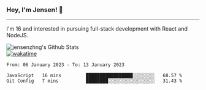 ### Hey, I'm Jensen! 👋

---

I'm 16 and interested in pursuing full-stack development with React and NodeJS.

![jensenzhng's Github Stats](https://github-readme-stats.vercel.app/api?username=jensenzhng&theme=dark&show_icons=true&count_private=true)
<br />
[![wakatime](https://wakatime.com/badge/user/cbfc263d-3611-4e36-8278-8fad45fe3f62.svg)](https://wakatime.com/@cbfc263d-3611-4e36-8278-8fad45fe3f62)

<!--START_SECTION:waka-->

```text
From: 06 January 2023 - To: 13 January 2023

JavaScript   16 mins         █████████████████░░░░░░░░   68.57 %
Git Config   7 mins          ████████░░░░░░░░░░░░░░░░░   31.43 %
```

<!--END_SECTION:waka-->
